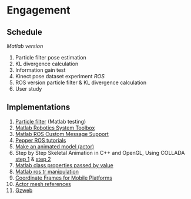 # Engagement


## Schedule

*Matlab version*
1. Particle filter pose estimation
2. KL divergence calculation
3. Information gain test
4. Kinect pose dataset experiment
*ROS*
5. ROS version particle filter & KL divergence calculation
6. User study

## Implementations

1. [Particle filter](https://www.mathworks.com/help/robotics/ug/particle-filter-parameters.html) (Matlab testing)
2. [Matlab Robotics System Toolbox](https://www.mathworks.com/help/robotics/index.html)
3. [Matlab ROS Custom Message Support](https://www.mathworks.com/help/robotics/ug/ros-custom-message-support.html)
4. [Pepper ROS tutorials](http://wiki.ros.org/pepper/Tutorials)
5. [Make an animated model (actor)](http://gazebosim.org/tutorials?tut=actor&cat=build_robo)
6. Step by Step Skeletal Animation in C++ and OpenGL, Using COLLADA [step 1](http://www.wazim.com/Collada_Tutorial_1.htm) & [step 2](http://www.wazim.com/Collada_Tutorial_2.htm)
7. [Matlab class properties passed by value](https://www.mathworks.com/matlabcentral/answers/183246-updating-property-of-an-object-without-creating-new-object)
8. [Matlab ros tr manipulation](https://www.mathworks.com/help/robotics/examples/access-the-tf-transformation-tree-in-ros.html)
9. [Coordinate Frames for Mobile Platforms](http://www.ros.org/reps/rep-0105.html#coordinate-frames)
10. [Actor mesh references](http://visionismtech.com/index.php/2016/12/08/gpu-accelerated-human-actor-in-gazebo-simulation/)
11. [Gzweb](http://gazebosim.org/gzweb.html#install-collapse-1)
